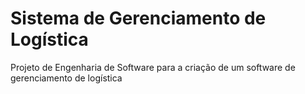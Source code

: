 Sistema de Gerenciamento de Logística
===============================

Projeto de Engenharia de Software para a criação de um software de gerenciamento de logística
